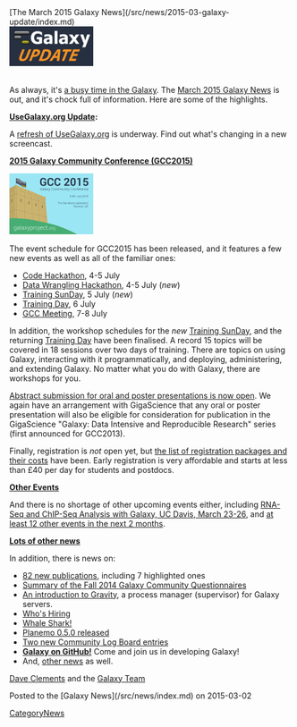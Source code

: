 <div class='newsItemHeader'>[The March 2015 Galaxy News](/src/news/2015-03-galaxy-update/index.md)</div>

<div class='right'>
<a href='/src/galaxy-updates/2015-03/index.md'><img src="/src/images/logos/GalaxyUpdate200.png" alt="The March 2015 News" width=150 /></a><br /><br />
</div>

As always, it's [a busy time in the Galaxy](/src/galaxy-updates/2015-03/index.md).   The [March 2015 Galaxy News](/src/galaxy-updates/2015-03/index.md) is out, and it's chock full of information.  Here are some of the highlights.

**[UseGalaxy.org Update](/src/galaxy-updates/2015-03/index.md#usegalaxyorg-update):**

A [refresh of UseGalaxy.org](/src/galaxy-updates/2015-03/index.md#usegalaxyorg-update) is underway.  Find out what's changing in a new screencast.


**[2015 Galaxy Community Conference (GCC2015)](/src/galaxy-updates/2015-03/index.md#gcc2015-6-8-july-norwich-uk)**

<div class='right'>
<a href='/src/galaxy-updates/2015-03/index.md#gcc2015-6-8-july-norwich-uk'><img src="/src/images/logos/GCC2015LogoWide600.png" alt="Sponsor GCC2015" width="150" /></a><br />
</div>

The event schedule for GCC2015 has been released, and it features a few new events as well as all of the familiar ones:

* [Code Hackathon](/src/galaxy-updates/2015-03/index.md#code-hackathon), 4-5 July
* [Data Wrangling Hackathon](/src/galaxy-updates/2015-03/index.md#data-wrangling-hackathon), 4-5 July (*new*)
* [Training SunDay](/src/galaxy-updates/2015-03/index.md#training-sunday), 5 July (*new*)
* [Training Day](/src/galaxy-updates/2015-03/index.md#training-monday), 6 July
* [GCC Meeting](/src/galaxy-updates/2015-03/index.md#abstract-submission-is-now-open), 7-8 July

In addition, the workshop schedules for the *new* [Training SunDay](/src/galaxy-updates/2015-03/index.md#training-sunday), and the returning [Training Day](/src/galaxy-updates/2015-03/index.md#training-monday) have been finalised.  A record 15 topics will be covered in 18 sessions over two days of training.  There are topics on using Galaxy, interacting with it programmatically, and deploying, administering, and extending Galaxy. No matter what you do with Galaxy, there are workshops for you.

[Abstract submission for oral and poster presentations is now open](/src/galaxy-updates/2015-03/index.md#abstract-submission-is-now-open).  We again have an arrangement with GigaScience that any oral or poster presentation will also be eligible for consideration for publication in the GigaScience "Galaxy: Data Intensive and Reproducible Research" series (first announced for GCC2013).

Finally, registration is *not* open yet, but [the list of registration packages and their costs](/src/galaxy-updates/2015-03/index.md#early-registration-opens-in-march) have been.   Early registration is very affordable and starts at less than £40 per day for students and postdocs. 

**[Other Events](/src/galaxy-updates/2015-03/index.md#other-events)**

And there is no shortage of other upcoming events either, including [RNA-Seq and ChIP-Seq Analysis with Galaxy, UC Davis, March 23-26](/src/galaxy-updates/2015-03/index.md#rna-seq-and-chip-seq-analysis-with-galaxy-uc-davis-march-23-26), and [at least 12 other events in the next 2 months](/src/galaxy-updates/2015-03/index.md#other-events).

**[Lots of other news](/src/galaxy-updates/2015-03/index.md)**

In addition, there is news on:
* [82 new publications](/src/galaxy-updates/2015-03/index.md#new-papers), including 7 highlighted ones
* [Summary of the Fall 2014 Galaxy Community Questionnaires](/src/galaxy-updates/2015-03/index.md#fall-2014-questionnaire-summaries)
* [An introduction to Gravity](/src/galaxy-updates/2015-03/index.md#gravity), a process manager (supervisor) for Galaxy servers.
* [Who's Hiring](/src/galaxy-updates/2015-03/index.md#whos-hiring)
* [Whale Shark!](/src/galaxy-updates/2015-03/index.md#whale-shark)
* [Planemo 0.5.0 released](/src/galaxy-updates/2015-03/index.md#planemo-050)
* [Two new Community Log Board entries](/src/galaxy-updates/2015-03/index.md#galaxy-community-hubs)
* **[Galaxy on GitHub!](/src/galaxy-updates/2015-03/index.md#galaxy-github)** Come and join us in developing Galaxy!
* And, [other news](/src/galaxy-updates/2015-03/index.md#other-news) as well.

[Dave Clements](/src/dave-clements/index.md) and the [Galaxy Team](/src/galaxy-team/index.md)

<div class='newsItemFooter'>Posted to the [Galaxy News](/src/news/index.md) on 2015-03-02 </div>

[CategoryNews](/src/category-news/index.md)
